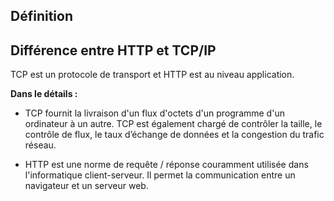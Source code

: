 ## Définition

## Différence entre HTTP et TCP/IP

TCP est un protocole de transport et HTTP est au niveau application.

**Dans le détails :**

- TCP fournit la livraison d'un flux d'octets d'un programme d'un ordinateur à un autre. TCP est également chargé de contrôler la taille, le contrôle de flux, le taux d’échange de données et la congestion du trafic réseau.

- HTTP est une norme de requête / réponse couramment utilisée dans l'informatique client-serveur. Il permet la communication entre un navigateur et un serveur web.